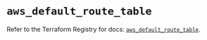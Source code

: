 # `aws_default_route_table`

Refer to the Terraform Registry for docs: [`aws_default_route_table`](https://registry.terraform.io/providers/hashicorp/aws/6.8.0/docs/resources/default_route_table).
